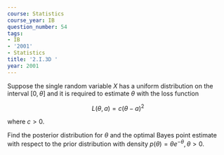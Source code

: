 ```yaml
---
course: Statistics
course_year: IB
question_number: 54
tags:
- IB
- '2001'
- Statistics
title: '2.I.3D '
year: 2001
---
```



Suppose the single random variable $X$ has a uniform distribution on the interval $[0, \theta]$ and it is required to estimate $\theta$ with the loss function

$$L(\theta, a)=c(\theta-a)^{2}$$

where $c>0$.

Find the posterior distribution for $\theta$ and the optimal Bayes point estimate with respect to the prior distribution with density $p(\theta)=\theta e^{-\theta}, \theta>0$.
